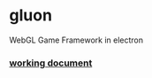 # gluon
WebGL Game Framework in electron

### [working document](https://docs.google.com/document/d/1QVwzTcO6fWuk_FdBfUHYPIXxuhJub8RlqX1-3av3yf0/edit)

